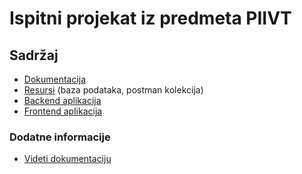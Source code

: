 # Ispitni projekat iz predmeta PIIVT

## Sadržaj

- [Dokumentacija](./01-documentation)
- [Resursi](./02-resources) (baza podataka, postman kolekcija)
- [Backend aplikacija](./03-backend)
- [Frontend aplikacija](./4-frontend)

### Dodatne informacije

 - [Videti dokumentaciju](./01-documentation)
